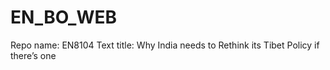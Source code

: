 # EN_BO_WEB
Repo name: EN8104
Text title: Why India needs to Rethink its Tibet Policy if there’s one
